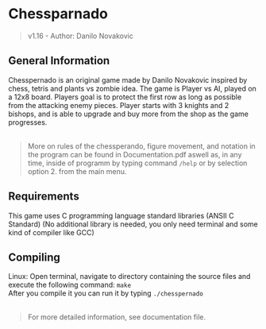 # Chessparnado 
> v1.16 - Author: Danilo Novakovic
## General Information
Chesspernado is an original game made by Danilo Novakovic inspired by chess, tetris and plants vs zombie idea.
The game is Player vs AI, played on a 12x8 board. Players goal is to protect the first row as long as possible
from the attacking enemy pieces. Player starts with 3 knights and 2 bishops, and is able to upgrade and buy
more from the shop as the game progresses.
<br/><br/>
> More on rules of the chessperando, figure movement, and notation in the program can be found in Documentation.pdf
aswell as, in any time, inside of programm by typing command `/help` or by selection option 2. from the main menu.

## Requirements
This game uses C programming language standard libraries (ANSII C Standard)
(No additional library is needed, you only need terminal and some kind of compiler like GCC)

## Compiling

Linux: Open terminal, navigate to directory containing the source files and execute the following command:
`make`<br/>
After you compile it you can run it by typing `./chesspernado`
<br />
<br />
> For more detailed information, see documentation file.
